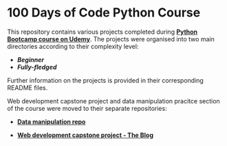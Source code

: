 # 100 Days of Code Python Course

This repository contains various projects completed during [**Python Bootcamp course on Udemy**](https://www.udemy.com/course/100-days-of-code "https://www.udemy.com/course/100-days-of-code"). The projects were organised into two main directories according to their complexity level:

- **_Beginner_**
- **_Fully-fledged_**

Further information on the projects is provided in their corresponding README files.

Web development capstone project and data manipulation pracitce section of the course were moved to their separate repositories:

- [**Data manipulation repo**](https://github.com/22skowron/Data-manipulation-practice "https://github.com/22skowron/Data-manipulation-practice")

- [**Web development capstone project - The Blog**](https://github.com/22skowron/Blog-webpage-flask "https://github.com/22skowron/Blog-webpage-flask")
